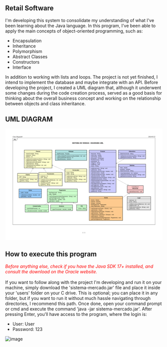 ## Retail Software
I'm developing this system to consolidate my understanding of what I've been learning about the Java language. In this program, I've been able to apply the main concepts of object-oriented programming, such as:

- Encapsulation
- Inheritance
- Polymorphism
- Abstract Classes
- Constructors
- Interface

In addition to working with lists and loops. The project is not yet finished, I intend to implement the database and maybe integrate with an API. Before developing the project, I created a UML diagram that, although it underwent some changes during the code creation process, served as a good basis for thinking about the overall business concept and working on the relationship between objects and class inheritance.

## UML DIAGRAM
![DIAGRAMA UML](diagramaUML.png)

## How to execute this program
<font color="red">*Before anything else, check if you have the Java SDK 17+ installed, and consult the download on the Oracle website.*</font><br><br>
If you want to follow along with the project I'm developing and run it on your machine, simply download the 'sistema-mercado.jar' file and place it inside your 'users' folder on your C drive. This is optional; you can place it in any folder, but if you want to run it without much hassle navigating through directories, I recommend this path. Once done, open your command prompt or cmd and execute the command 'java -jar sistema-mercado.jar'. After pressing Enter, you'll have access to the program, where the login is:

- User: User
- Password: 123

![image](https://github.com/Venicode/sistema-mercado/assets/44931124/e8c86a63-6a31-434c-b3d4-a3f631cdc7ad)
